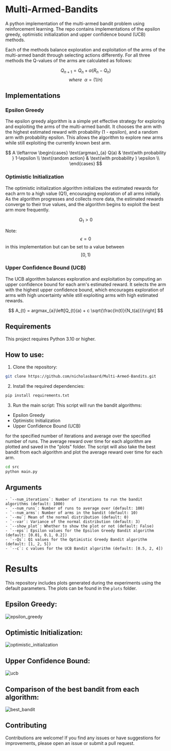 # Multi-Armed-Bandits
A python implementation of the multi-armed bandit problem using reinforcement learning. The repo contains implementations of the epsilon greedy, optimistic initialization and upper confidence bound (UCB) methods.

Each of the methods balance exploration and exploitation of the arms of the multi-armed bandit through selecting actions differently. For all three methods the Q-values of the arms are calculated as follows:

$$ Q_{n+1} = Q_n + \alpha(R_n - Q_n) $$
$$ where~~\alpha = (1/n) $$

## Implementations

### Epsilon Greedy
The epsilon greedy algorithm is a simple yet effective strategy for exploring and exploiting the arms of the multi-armed bandit. It chooses the arm with the highest estimated reward with probability (1 - epsilon), and a random arm with probability epsilon. This allows the algorithm to explore new arms while still exploiting the currently known best arm.

$$
A \leftarrow
\begin{cases}
    \text{argmax}_{a} Q(a) & \text{with probability } 1-\epsilon \\
    \text{random action} & \text{with probability } \epsilon \\
\end{cases}
$$

### Optimistic Initialization
The optimistic initialization algorithm initializes the estimated rewards for each arm to a high value (Q1), encouraging exploration of all arms initially. As the algorithm progresses and collects more data, the estimated rewards converge to their true values, and the algorithm begins to exploit the best arm more frequently.

$$ Q_{1} > 0 $$

Note: $$\epsilon = 0$$ in this implementation but can be set to a value between $$[ 0 , 1)$$

### Upper Confidence Bound (UCB)
The UCB algorithm balances exploration and exploitation by computing an upper confidence bound for each arm's estimated reward. It selects the arm with the highest upper confidence bound, which encourages exploration of arms with high uncertainty while still exploiting arms with high estimated rewards.

$$ A_{t} = argmax_{a}\left[Q_{t}(a) + c \sqrt{\frac{ln(t)}{N_t(a)}}\right] $$

## Requirements
This project requires Python 3.10 or higher.

## How to use:

1. Clone the repository:

```bash
git clone https://github.com/nicholasbaard/Multi-Armed-Bandits.git
```

2. Install the required dependencies:

```bash
pip install requirements.txt
```

3. Run the main script:
This script will run the bandit algorithms:
- Epsilon Greedy
- Optimistic Initialization
- Upper Confidence Bound (UCB)

for the specified number of iterations and average over the specified number of runs. The average reward over time for each algorithm are plotted and saved in the "plots" folder.
The script will also take the best bandit from each algorithm and plot the average reward over time for each arm.

```bash
cd src
python main.py
```
## Arguments
    
    - `--num_iterations`: Number of iterations to run the bandit algorithms (default: 1000)
    - `--num_runs`: Number of runs to average over (default: 100) 
    - `--num_arms`: Number of arms in the bandit (default: 10)
    - `--mu`: Mean of the normal distribution (default: 0)
    - `--var`: Variance of the normal distribution (default: 3)
    - `--show_plot`: Whether to show the plot or not (default: False)
    - `--eps`: Epsilon values for the Epsilon Greedy Bandit algorithm (default: [0.01, 0.1, 0.2])
    - `--Qs`: Q1 values for the Optimistic Greedy Bandit algorithm (default: [1, 2, 5])
    - `--c`: c values for the UCB Bandit algorithm (default: [0.5, 2, 4])


# Results
This repository includes plots generated during the experiments using the default parameters. The plots can be found in the `plots` folder.

## Epsilon Greedy:
![epsilon_greedy](plots/epsilon_greedy.png)

## Optimistic Initialization:
![optimistic_initialization](plots/optimistic_initialization.png)

## Upper Confidence Bound:
![ucb](plots/ucb.png)

## Comparison of the best bandit from each algorithm:
![best_bandit](plots/comparison.png)

## Contributing

Contributions are welcome! If you find any issues or have suggestions for improvements, please open an issue or submit a pull request.
